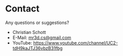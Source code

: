 # Contact

Any questions or suggestions?

- Christian Schott
- E-Mail: <mr3d.cs@gmail.com>
- YouTube: <https://www.youtube.com/channel/UC2-tdH9kaJTJ36vbzB31fbg>